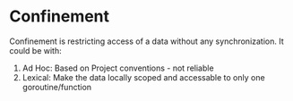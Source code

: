 # Confinement

Confinement is restricting access of a data without any synchronization. It could be with:
1. Ad Hoc: Based on Project conventions - not reliable
2. Lexical: Make the data locally scoped and accessable to only one goroutine/function